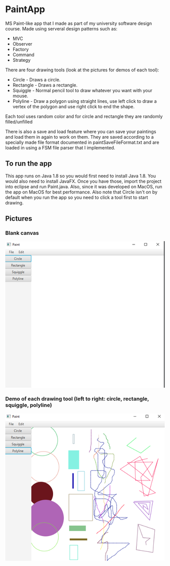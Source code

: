 # PaintApp
MS Paint-like app that I made as part of my university software design course. Made using serveral design patterns such as:
- MVC
- Observer
- Factory
- Command
- Strategy

There are four drawing tools (look at the pictures for demos of each tool):
- Circle - Draws a circle.
- Rectangle - Draws a rectangle.
- Squiggle - Normal pencil tool to draw whatever you want with your mouse.
- Polyline - Draw a polygon using straight lines, use left click to draw a vertex of the polygon and use right click to end the shape.

Each tool uses random color and for circle and rectangle they are randomly filled/unfilled

There is also a save and load feature where you can save your paintings and load them in again to work on them. They are saved according to a specially made file format documented in paintSaveFileFormat.txt and are loaded in using a FSM file parser that I implemented.

## To run the app
This app runs on Java 1.8 so you would first need to install Java 1.8. You would also need to install JavaFX. Once you have those, import the project into eclipse and run Paint.java. Also, since it was developed on MacOS, run the app on MacOS for best performance. Also note that Circle isn't on by default when you run the app so you need to click a tool first to start drawing.

## Pictures
### Blank canvas
![](./readme-images/pic1.png)
### Demo of each drawing tool (left to right: circle, rectangle, squiggle, polyline)
![](./readme-images/pic2.png)
